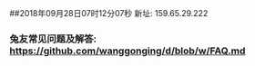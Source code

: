 ##2018年09月28日07时12分07秒 新址: 159.65.29.222
### 兔友常见问题及解答: https://github.com/wanggonging/d/blob/w/FAQ.md
